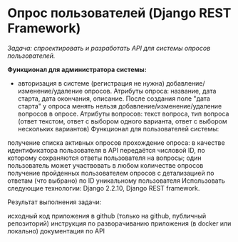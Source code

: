 # Опрос пользователей (Django REST Framework)
*Задача: спроектировать и разработать API для системы опросов пользователей.*

__Функционал для администратора системы:__

- авторизация в системе (регистрация не нужна)
добавление/изменение/удаление опросов. Атрибуты опроса: название, дата старта, дата окончания, описание. После создания поле "дата старта" у опроса менять нельзя
добавление/изменение/удаление вопросов в опросе. Атрибуты вопросов: текст вопроса, тип вопроса (ответ текстом, ответ с выбором одного варианта, ответ с выбором нескольких вариантов)
Функционал для пользователей системы:

получение списка активных опросов
прохождение опроса: в качестве идентификатора пользователя в API передаётся числовой ID, по которому сохраняются ответы пользователя на вопросы; один пользователь может участвовать в любом количестве опросов
получение пройденных пользователем опросов с детализацией по ответам (что выбрано) по ID уникальному пользователя
Использовать следующие технологии: Django 2.2.10, Django REST framework.

Результат выполнения задачи:

исходный код приложения в github (только на github, публичный репозиторий)
инструкция по разворачиванию приложения (в docker или локально)
документация по API
